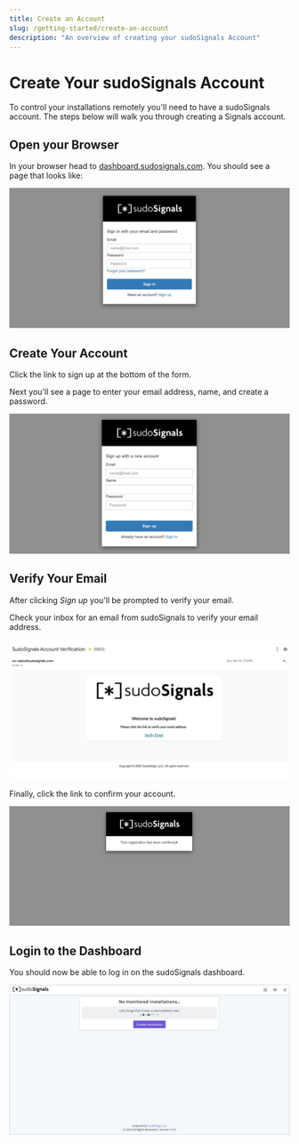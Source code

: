 ```yaml
---
title: Create an Account
slug: /getting-started/create-an-account
description: "An overview of creating your sudoSignals Account"
---
```


# Create Your sudoSignals Account

To control your installations remotely you'll need to have a sudoSignals account. The steps below will walk you through creating a Signals account.

## Open your Browser
In your browser head to [dashboard.sudosignals.com](https://dashboard.sudosignals.com/). You should see a page that looks like:

![Create Account 001](/img/gettingStarted/create-account-001.png)

## Create Your Account

Click the link to sign up at the bottom of the form.

Next you'll see a page to enter your email address, name, and create a password.

![Create Account 002](/img/gettingStarted/create-account-002.png)

## Verify Your Email

After clicking *Sign up* you'll be prompted to verify your email.

Check your inbox for an email from sudoSignals to verify your email address.

![Create Account 003](/img/gettingStarted/create-account-003.png)


Finally, click the link to confirm your account.

![Create Account 004](/img/gettingStarted/create-account-004.png)


## Login to the Dashboard

You should now be able to log in on the sudoSignals dashboard.

![Create Account 005](/img/gettingStarted/create-account-005.png)
